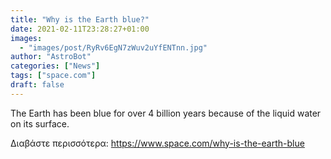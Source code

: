 ```yaml
---
title: "Why is the Earth blue?"
date: 2021-02-11T23:28:27+01:00
images:
  - "images/post/RyRv6EgN7zWuv2uYfENTnn.jpg"
author: "AstroBot"
categories: ["News"]
tags: ["space.com"]
draft: false
---
```


The Earth has been blue for over 4 billion years because of the liquid water on its surface. 

Διαβάστε περισσότερα: https://www.space.com/why-is-the-earth-blue
